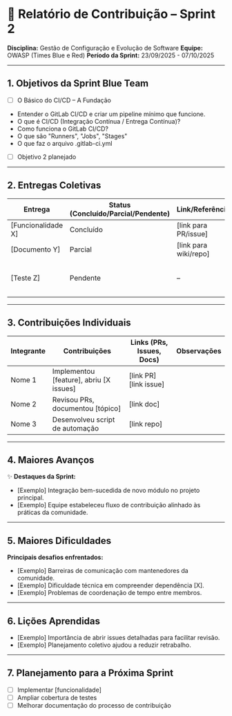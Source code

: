 # 📝 Relatório de Contribuição – Sprint 2

**Disciplina:** Gestão de Configuração e Evolução de Software
**Equipe:** OWASP (Times Blue e Red)
**Período da Sprint:** 23/09/2025 - 07/10/2025

---

## 1. Objetivos da Sprint Blue Team

* [ ]  O Básico do CI/CD – A Fundação

- Entender o GitLab CI/CD e criar um pipeline mínimo que funcione.
- O que é CI/CD (Integração Contínua / Entrega Contínua)?
- Como funciona o GitLab CI/CD?
- O que são "Runners", "Jobs", "Stages"
- O que faz o arquivo .gitlab-ci.yml

* [ ] Objetivo 2 planejado


---

## 2. Entregas Coletivas

| Entrega             | Status (Concluído/Parcial/Pendente) | Link/Referência        | Observações                       |
| ------------------- | ----------------------------------- | ---------------------- | --------------------------------- |
| \[Funcionalidade X] | Concluído                           | \[link para PR/issue]  | Impacto na comunidade             |
| \[Documento Y]      | Parcial                             | \[link para wiki/repo] | Necessita revisão                 |
| \[Teste Z]          | Pendente                            | –                      | Bloqueado por dependência externa |

---

## 3. Contribuições Individuais

| Integrante | Contribuições                             | Links (PRs, Issues, Docs) | Observações |
| ---------- | ----------------------------------------- | ------------------------- | ----------- |
| Nome 1     | Implementou \[feature], abriu \[X issues] | \[link PR] \[link issue]  |             |
| Nome 2     | Revisou PRs, documentou \[tópico]         | \[link doc]               |             |
| Nome 3     | Desenvolveu script de automação           | \[link repo]              |             |

---

## 4. Maiores Avanços

✨ **Destaques da Sprint:**

* \[Exemplo] Integração bem-sucedida de novo módulo no projeto principal.
* \[Exemplo] Equipe estabeleceu fluxo de contribuição alinhado às práticas da comunidade.

---

## 5. Maiores Dificuldades

**Principais desafios enfrentados:**

* \[Exemplo] Barreiras de comunicação com mantenedores da comunidade.
* \[Exemplo] Dificuldade técnica em compreender dependência \[X].
* \[Exemplo] Problemas de coordenação de tempo entre membros.

---

## 6. Lições Aprendidas

* \[Exemplo] Importância de abrir issues detalhadas para facilitar revisão.
* \[Exemplo] Planejamento coletivo ajudou a reduzir retrabalho.

---

## 7. Planejamento para a Próxima Sprint

* [ ] Implementar \[funcionalidade]
* [ ] Ampliar cobertura de testes
* [ ] Melhorar documentação do processo de contribuição
